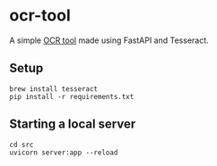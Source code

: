 # ocr-tool
A simple [OCR tool](https://fastapi-ocr-1.herokuapp.com) made using FastAPI and Tesseract.

## Setup
```
brew install tesseract
pip install -r requirements.txt
```

## Starting a local server
```
cd src
uvicorn server:app --reload
```
